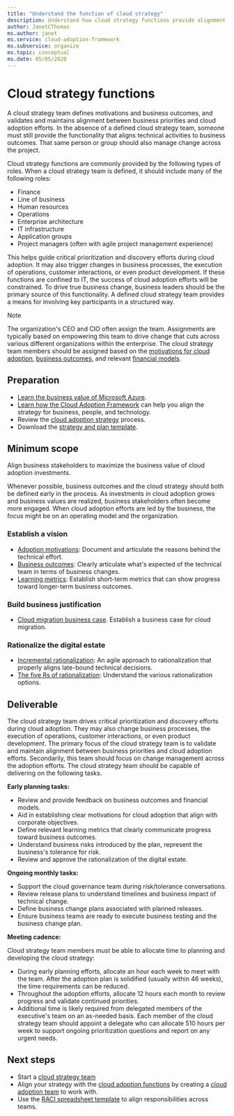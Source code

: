 ```yaml
---
title: "Understand the function of cloud strategy"
description: Understand how cloud strategy functions provide alignment between business outcomes and cloud adoption efforts.
author: JanetCThomas
ms.author: janet
ms.service: cloud-adoption-framework
ms.subservice: organize
ms.topic: conceptual
ms.date: 05/05/2020
---
```


<!-- docsTest:ignore Microsoft-Cloud-Adoption-Framework-Strategy-and-Plan-Template -->

# Cloud strategy functions

A cloud strategy team defines motivations and business outcomes, and validates and maintains alignment between business priorities and cloud adoption efforts. In the absence of a defined cloud strategy team, someone must still provide the functionality that aligns technical activities to business outcomes. That same person or group should also manage change across the project.

Cloud strategy functions are commonly provided by the following types of roles. When a cloud strategy team is defined, it should include many of the following roles:

- Finance
- Line of business
- Human resources
- Operations
- Enterprise architecture
- IT infrastructure
- Application groups
- Project managers (often with agile project management experience)

This helps guide critical prioritization and discovery efforts during cloud adoption. It may also trigger changes in business processes, the execution of operations, customer interactions, or even product development. If these functions are confined to IT, the success of cloud adoption efforts will be constrained. To drive true business change, business leaders should be the primary source of this functionality. A defined cloud strategy team provides a means for involving key participants in a structured way.

> [!NOTE]
> The organization's CEO and CIO often assign the team. Assignments are typically based on empowering this team to drive change that cuts across various different organizations within the enterprise. The cloud strategy team members should be assigned based on the [motivations for cloud adoption](../strategy/motivations.md), [business outcomes](../strategy/business-outcomes/index.md), and relevant [financial models](../strategy/financial-models.md).

## Preparation

- [Learn the business value of Microsoft Azure](https://docs.microsoft.com/learn/paths/learn-business-value-of-azure).
- [Learn how the Cloud Adoption Framework](https://docs.microsoft.com/learn/modules/microsoft-cloud-adoption-framework-for-azure) can help you align the strategy for business, people, and technology.
- Review the [cloud adoption strategy](../strategy/index.md) process.
- Download the [strategy and plan template](https://archcenter.blob.core.windows.net/cdn/fusion/readiness/Microsoft-Cloud-Adoption-Framework-Strategy-and-Plan-Template.docx).

## Minimum scope

Align business stakeholders to maximize the business value of cloud adoption investments.

Whenever possible, business outcomes and the cloud strategy should both be defined early in the process. As investments in cloud adoption grows and business values are realized, business stakeholders often become more engaged. When cloud adoption efforts are led by the business, the focus might be on an operating model and the organization.

### Establish a vision

- [Adoption motivations](../strategy/motivations.md): Document and articulate the reasons behind the technical effort.
- [Business outcomes](../strategy/business-outcomes/index.md): Clearly articulate what's expected of the technical team in terms of business changes.
- [Learning metrics](../strategy/learning-metrics.md): Establish short-term metrics that can show progress toward longer-term business outcomes.

### Build business justification

- [Cloud migration business case](../strategy/cloud-migration-business-case.md). Establish a business case for cloud migration.

### Rationalize the digital estate

- [Incremental rationalization](../digital-estate/rationalize.md): An agile approach to rationalization that properly aligns late-bound technical decisions.
- [The five Rs of rationalization](../digital-estate/5-rs-of-rationalization.md): Understand the various rationalization options.

## Deliverable

The cloud strategy team drives critical prioritization and discovery efforts during cloud adoption. They may also change business processes, the execution of operations, customer interactions, or even product development. The primary focus of the cloud strategy team is to validate and maintain alignment between business priorities and cloud adoption efforts. Secondarily, this team should focus on change management across the adoption efforts. The cloud strategy team should be capable of delivering on the following tasks.

**Early planning tasks:**

- Review and provide feedback on business outcomes and financial models.
- Aid in establishing clear motivations for cloud adoption that align with corporate objectives.
- Define relevant learning metrics that clearly communicate progress toward business outcomes.
- Understand business risks introduced by the plan, represent the business's tolerance for risk.
- Review and approve the rationalization of the digital estate.

**Ongoing monthly tasks:**

- Support the cloud governance team during risk/tolerance conversations.
- Review release plans to understand timelines and business impact of technical change.
- Define business change plans associated with planned releases.
- Ensure business teams are ready to execute business testing and the business change plan.

**Meeting cadence:**

Cloud strategy team members must be able to allocate time to planning and developing the cloud strategy:

- During early planning efforts, allocate an hour each week to meet with the team. After the adoption plan is solidified (usually within 46 weeks), the time requirements can be reduced.
- Throughout the adoption efforts, allocate 12 hours each month to review progress and validate continued priorities.
- Additional time is likely required from delegated members of the executive's team on an as-needed basis. Each member of the cloud strategy team should appoint a delegate who can allocate 510 hours per week to support ongoing prioritization questions and report on any urgent needs.

## Next steps

- Start a [cloud strategy team](../get-started/team/cloud-strategy.md)
- Align your strategy with the [cloud adoption functions](./cloud-adoption.md) by creating a [cloud adoption team](../get-started/team/cloud-adoption.md) to work with.
- Use the [RACI spreadsheet template](https://archcenter.blob.core.windows.net/cdn/fusion/management/raci-template.xlsx) to align responsibilities across teams.
